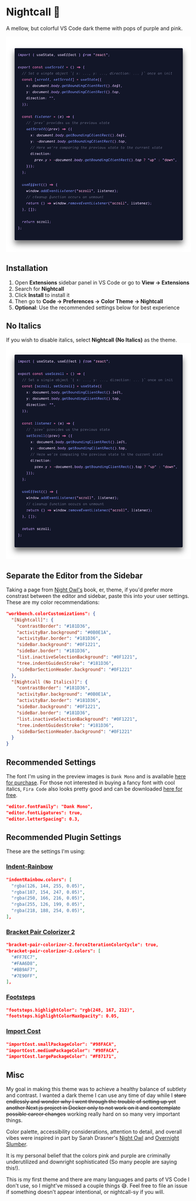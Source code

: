 # Nightcall 🌃

A mellow, but colorful VS Code dark theme with pops of purple and pink.

![Default Nightcall Theme](https://github.com/bpat86/nightcall-vscode-theme/raw/main/react-main.png "Default Nightcall Theme")

## Installation

1. Open **Extensions** sidebar panel in VS Code or go to **View → Extensions**
2. Search for **Nightcall**
3. Click **Install** to install it
4. Then go to **Code → Preferences → Color Theme → Nightcall**
5. **Optional**: Use the recommended settings below for best experience

## No Italics

If you wish to disable italics, select **Nightcall (No Italics)** as the theme.
![Nightcall No Italics Theme](https://github.com/bpat86/nightcall-vscode-theme/raw/main/react-main_no-italics.png "Nightcall No Italics Theme")

## Separate the Editor from the Sidebar

Taking a page from [Night Owl's](https://marketplace.visualstudio.com/items?itemName=sdras.night-owl) book, er, theme, if you'd prefer more constrast between the editor and sidebar, paste this into your user settings. These are my color recommendations:

```json
"workbench.colorCustomizations": {
  "[Nightcall]": {
    "contrastBorder": "#181D36",
    "activityBar.background": "#0B0E1A",
    "activityBar.border": "#181D36",
    "sideBar.background": "#0F1221",
    "sideBar.border": "#181D36",
    "list.inactiveSelectionBackground": "#0F1221",
    "tree.indentGuidesStroke": "#181D36",
    "sideBarSectionHeader.background": "#0F1221"
  },
  "[Nightcall (No Italics)]": {
    "contrastBorder": "#181D36",
    "activityBar.background": "#0B0E1A",
    "activityBar.border": "#181D36",
    "sideBar.background": "#0F1221",
    "sideBar.border": "#181D36",
    "list.inactiveSelectionBackground": "#0F1221",
    "tree.indentGuidesStroke": "#181D36",
    "sideBarSectionHeader.background": "#0F1221"
  }
}
```

## Recommended Settings

The font I'm using in the preview images is `Dank Mono` and is available [here for purchase](https://dank.sh/). For those not interested in buying a fancy font with cool italics, `Fira Code` also looks pretty good and can be downloaded [here for free](https://github.com/tonsky/FiraCode).

```json
"editor.fontFamily": "Dank Mono",
"editor.fontLigatures": true,
"editor.letterSpacing": 0.3,
```

## Recommended Plugin Settings

These are the settings I'm using:

### [Indent-Rainbow](https://marketplace.visualstudio.com/items?itemName=oderwat.indent-rainbow "Indent-Rainbow")

```json
"indentRainbow.colors": [
  "rgba(126, 144, 255, 0.05)",
  "rgba(187, 154, 247, 0.05)",
  "rgba(250, 166, 216, 0.05)",
  "rgba(255, 126, 199, 0.05)",
  "rgba(218, 188, 254, 0.05)",
],
```

### [Bracket Pair Colorizer 2](https://marketplace.visualstudio.com/items?itemName=CoenraadS.bracket-pair-colorizer-2 "Bracket Pair Colorizer 2")

```json
"bracket-pair-colorizer-2.forceIterationColorCycle": true,
"bracket-pair-colorizer-2.colors": [
  "#FF7EC7",
  "#FAA6D8",
  "#BB9AF7",
  "#7E90FF",
],
```

### [Footsteps](https://marketplace.visualstudio.com/items?itemName=Wattenberger.footsteps "Footsteps")

```json
"footsteps.highlightColor": "rgb(248, 167, 212)",
"footsteps.highlightColorMaxOpacity": 0.05,
```

### [Import Cost](https://marketplace.visualstudio.com/items?itemName=wix.vscode-import-cost "Import Cost")

```json
"importCost.smallPackageColor": "#98FACA",
"importCost.mediumPackageColor": "#98FACA",
"importCost.largePackageColor": "#F87171",
```

## Misc

My goal in making this theme was to achieve a healthy balance of subtlety and contrast. I wanted a dark theme I can use any time of day while I <s>stare endlessly and wonder why I went through the trouble of setting up yet another Next.js project in Docker only to not work on it and contemplate possible career changes</s> working really hard on so many very important things.

Color palette, accessibility considerations, attention to detail, and overall vibes were inspired in part by Sarah Drasner's [Night Owl](https://marketplace.visualstudio.com/items?itemName=sdras.night-owl) and [Overnight Slumber](https://marketplace.visualstudio.com/items?itemName=cev.overnight).

It is my personal belief that the colors pink and purple are criminally underutilized and downright sophisticated (So many people are saying this!).

This is my first theme and there are many languages and parts of VS Code I don't use, so I might've missed a couple things 😅. Feel free to file an issue if something doesn't appear intentional, or nightcall-sy if you will.
